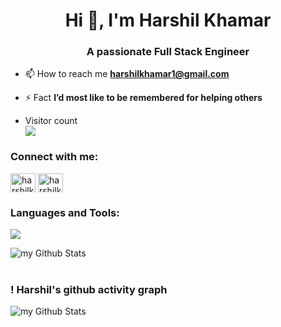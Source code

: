 <h1 align="center">Hi 👋, I'm Harshil Khamar</h1>
<h3 align="center">A passionate Full Stack Engineer</h3>

- 📫 How to reach me **harshilkhamar1@gmail.com**
<!-- 
- 📄 Know about my experiences [https://drive.google.com/file/d/1H99cwlyQfTca02779fX1dz53Y2zvIeoe/view?usp=share_link](https://drive.google.com/file/d/1H99cwlyQfTca02779fX1dz53Y2zvIeoe/view?usp=share_link) -->

- ⚡ Fact **I’d most like to be remembered for helping others**
- <p align="left"> 
  Visitor count<br>
  <img src="https://profile-counter.glitch.me/Harshil0512/count.svg" />
</p>

<h3 align="left">Connect with me:</h3>
<p align="left">
<a href="https://www.linkedin.com/in/harshilkhamar/" target="blank"><img align="center" src="https://raw.githubusercontent.com/rahuldkjain/github-profile-readme-generator/master/src/images/icons/Social/linked-in-alt.svg" alt="harshilkhamar" height="30" width="40" /></a>
<a href="https://leetcode.com/u/harshilkhamar1/" target="blank"><img align="center" src="https://raw.githubusercontent.com/rahuldkjain/github-profile-readme-generator/master/src/images/icons/Social/leet-code.svg" alt="harshilkhamar1" height="30" width="40" /></a>
</p>

<h3 align="left">Languages and Tools:</h3>
<p align="left"> 
  <a href="https://skillicons.dev">
    <img src="https://skillicons.dev/icons?i=git,github,githubactions,aws,gcp,azure,cloudflare,c,cpp,java,py,jest,dart,django,docker,eclipse,fastapi,firebase,anaconda,sklearn,tensorflow,terraform,html,css,js,jquery,bootstrap,materialui,npm,nodejs,mongodb,react,ts,redux,mysql,postman,vscode,idea,pycharm,apple,ubuntu,linux,windows,vercel,ps,ai,ae&perline=14" />
  </a>  
</p>

<img align="center" src="https://github-readme-stats.vercel.app/api?username=Harshil0512&include_all_commits=true&count_private=true&show_icons=true&line_height=20&title_color=2B5BBD&icon_color=1124BB&text_color=A1A1A1&bg_color=0,000000,130F40" alt="my Github Stats"/>
 
<!-- <p><img align="center" border=5BCDEC& src="https://github-readme-stats.vercel.app/api/top-langs?username=Harshil0512&show_icons=true&locale=en&layout=compact" alt="Harshil0512" /></p>-->
<br/> 
<br/>

<h3 align="left">! Harshil's github activity graph</h3>

<img align="center" src="[https://github-readme-stats.vercel.app/api?username=Harshil0512&include_all_commits=true&count_private=true&show_icons=true&line_height=20&title_color=2B5BBD&icon_color=1124BB&text_color=A1A1A1&bg_color=0,000000,130F40](https://github-readme-activity-graph.vercel.app/graph?username=Harshil0512&bg_color=a8beff&color=382436&line=2550a7&point=666666&area=true&hide_border=true)](https://github.com/ashutosh00710/github-readme-activity-graph)" alt="my Github Stats"/>
</div>
